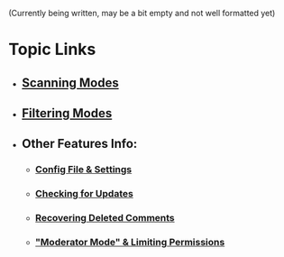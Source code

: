 (Currently being written, may be a bit empty and not well formatted yet)

# Topic Links
* ## [Scanning Modes](https://github.com/ThioJoe/YT-Spammer-Purge/wiki/Scanning-Modes)
* ## [Filtering Modes](https://github.com/ThioJoe/YT-Spammer-Purge/wiki/Filtering-Modes)
* ## Other Features Info:
  * ### [Config File & Settings](https://github.com/ThioJoe/YT-Spammer-Purge/wiki/Config-File-Settings)
  * ### [Checking for Updates](https://github.com/ThioJoe/YT-Spammer-Purge/wiki/Checking-For-Updates)
  * ### [Recovering Deleted Comments](https://github.com/ThioJoe/YT-Spammer-Purge/wiki/Recovering-Deleted-Comments)
  * ### ["Moderator Mode" & Limiting Permissions](https://github.com/ThioJoe/YT-Spammer-Purge/wiki/Moderator-Mode-&-Limiting-Permissions)
